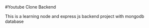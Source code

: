 #Youtube Clone Backend

This is a learning node and express js backend project with mongodb database